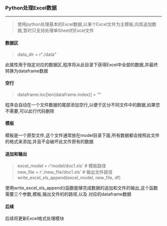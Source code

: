 ### Python处理Excel数据
___
> 使用python处理基本的Excel数据,以某个Excel文件为主模板,向其追加数据,暂时只支持处理单Sheet的Excel文件

#### 数据区
> data_dir = r"./data"

此属性用于指定对应的数据区,程序将从此目录下获得Excel中全部的数据,并最终转换为dataframe数据

#### 空行
> dataframe.loc[len(dataframe.index)] = ""

程序会自动在一个文件数据的尾部添加空行,以便于区分不同文件中的数据,如果您不需要,可以此行代码删除

#### 模板

模板是一个原型文件,这个文件通常放在model目录下面,所有数据都会按照此文件的格式来添加,并且不会破坏此文件原有的数据

#### 追加和输出
> excel_model = r'model/doc1.xls' # 模板路径   
> new_file = r'./new_file/doc1.xls' # 输出文件路径  
> write_excel_xls_append(excel_model, new_file, df)

使用write_excel_xls_append()函数能够完成数据的追加和文件的输出,这个函数需要三个参数,模板,输出文件的的路径,以及
对应的dataframe数据

#### 后续

后续将更新Excel格式处理模块